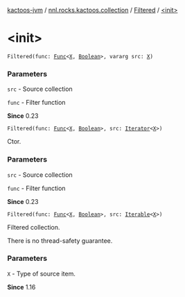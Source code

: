 [kactoos-jvm](../../index.md) / [nnl.rocks.kactoos.collection](../index.md) / [Filtered](index.md) / [&lt;init&gt;](./-init-.md)

# &lt;init&gt;

`Filtered(func: `[`Func`](../../nnl.rocks.kactoos/-func/index.md)`<`[`X`](index.md#X)`, `[`Boolean`](https://kotlinlang.org/api/latest/jvm/stdlib/kotlin/-boolean/index.html)`>, vararg src: `[`X`](index.md#X)`)`

### Parameters

`src` - Source collection

`func` - Filter function

**Since**
0.23

`Filtered(func: `[`Func`](../../nnl.rocks.kactoos/-func/index.md)`<`[`X`](index.md#X)`, `[`Boolean`](https://kotlinlang.org/api/latest/jvm/stdlib/kotlin/-boolean/index.html)`>, src: `[`Iterator`](https://kotlinlang.org/api/latest/jvm/stdlib/kotlin.collections/-iterator/index.html)`<`[`X`](index.md#X)`>)`

Ctor.

### Parameters

`src` - Source collection

`func` - Filter function

**Since**
0.23

`Filtered(func: `[`Func`](../../nnl.rocks.kactoos/-func/index.md)`<`[`X`](index.md#X)`, `[`Boolean`](https://kotlinlang.org/api/latest/jvm/stdlib/kotlin/-boolean/index.html)`>, src: `[`Iterable`](https://kotlinlang.org/api/latest/jvm/stdlib/kotlin.collections/-iterable/index.html)`<`[`X`](index.md#X)`>)`

Filtered collection.

There is no thread-safety guarantee.

### Parameters

`X` - Type of source item.

**Since**
1.16

